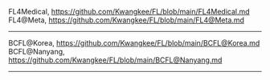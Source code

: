 
FL4Medical, https://github.com/Kwangkee/FL/blob/main/FL4Medical.md
FL4@Meta, https://github.com/Kwangkee/FL/blob/main/FL4@Meta.md

***
BCFL@Korea, https://github.com/Kwangkee/FL/blob/main/BCFL@Korea.md  
BCFL@Nanyang, https://github.com/Kwangkee/FL/blob/main/BCFL@Nanyang.md
***





